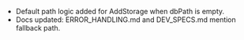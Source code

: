 - Default path logic added for AddStorage when dbPath is empty.
- Docs updated: ERROR_HANDLING.md and DEV_SPECS.md mention fallback path.
